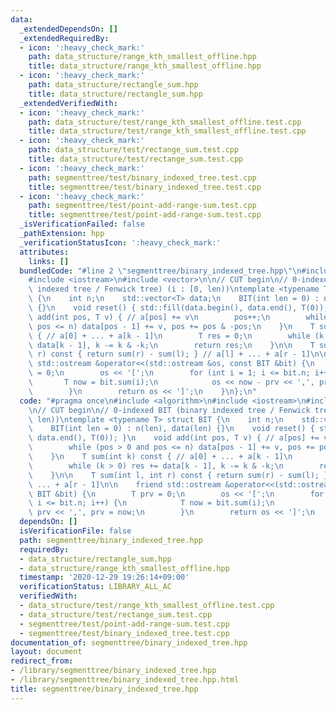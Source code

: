 ```yaml
---
data:
  _extendedDependsOn: []
  _extendedRequiredBy:
  - icon: ':heavy_check_mark:'
    path: data_structure/range_kth_smallest_offline.hpp
    title: data_structure/range_kth_smallest_offline.hpp
  - icon: ':heavy_check_mark:'
    path: data_structure/rectangle_sum.hpp
    title: data_structure/rectangle_sum.hpp
  _extendedVerifiedWith:
  - icon: ':heavy_check_mark:'
    path: data_structure/test/range_kth_smallest_offline.test.cpp
    title: data_structure/test/range_kth_smallest_offline.test.cpp
  - icon: ':heavy_check_mark:'
    path: data_structure/test/rectange_sum.test.cpp
    title: data_structure/test/rectange_sum.test.cpp
  - icon: ':heavy_check_mark:'
    path: segmenttree/test/binary_indexed_tree.test.cpp
    title: segmenttree/test/binary_indexed_tree.test.cpp
  - icon: ':heavy_check_mark:'
    path: segmenttree/test/point-add-range-sum.test.cpp
    title: segmenttree/test/point-add-range-sum.test.cpp
  _isVerificationFailed: false
  _pathExtension: hpp
  _verificationStatusIcon: ':heavy_check_mark:'
  attributes:
    links: []
  bundledCode: "#line 2 \"segmenttree/binary_indexed_tree.hpp\"\n#include <algorithm>\n\
    #include <iostream>\n#include <vector>\n\n// CUT begin\n// 0-indexed BIT (binary\
    \ indexed tree / Fenwick tree) (i : [0, len))\ntemplate <typename T> struct BIT\
    \ {\n    int n;\n    std::vector<T> data;\n    BIT(int len = 0) : n(len), data(len)\
    \ {}\n    void reset() { std::fill(data.begin(), data.end(), T(0)); }\n    void\
    \ add(int pos, T v) { // a[pos] += v\n        pos++;\n        while (pos > 0 and\
    \ pos <= n) data[pos - 1] += v, pos += pos & -pos;\n    }\n    T sum(int k) const\
    \ { // a[0] + ... + a[k - 1]\n        T res = 0;\n        while (k > 0) res +=\
    \ data[k - 1], k -= k & -k;\n        return res;\n    }\n\n    T sum(int l, int\
    \ r) const { return sum(r) - sum(l); } // a[l] + ... + a[r - 1]\n\n    friend\
    \ std::ostream &operator<<(std::ostream &os, const BIT &bit) {\n        T prv\
    \ = 0;\n        os << '[';\n        for (int i = 1; i <= bit.n; i++) {\n     \
    \       T now = bit.sum(i);\n            os << now - prv << ',', prv = now;\n\
    \        }\n        return os << ']';\n    }\n};\n"
  code: "#pragma once\n#include <algorithm>\n#include <iostream>\n#include <vector>\n\
    \n// CUT begin\n// 0-indexed BIT (binary indexed tree / Fenwick tree) (i : [0,\
    \ len))\ntemplate <typename T> struct BIT {\n    int n;\n    std::vector<T> data;\n\
    \    BIT(int len = 0) : n(len), data(len) {}\n    void reset() { std::fill(data.begin(),\
    \ data.end(), T(0)); }\n    void add(int pos, T v) { // a[pos] += v\n        pos++;\n\
    \        while (pos > 0 and pos <= n) data[pos - 1] += v, pos += pos & -pos;\n\
    \    }\n    T sum(int k) const { // a[0] + ... + a[k - 1]\n        T res = 0;\n\
    \        while (k > 0) res += data[k - 1], k -= k & -k;\n        return res;\n\
    \    }\n\n    T sum(int l, int r) const { return sum(r) - sum(l); } // a[l] +\
    \ ... + a[r - 1]\n\n    friend std::ostream &operator<<(std::ostream &os, const\
    \ BIT &bit) {\n        T prv = 0;\n        os << '[';\n        for (int i = 1;\
    \ i <= bit.n; i++) {\n            T now = bit.sum(i);\n            os << now -\
    \ prv << ',', prv = now;\n        }\n        return os << ']';\n    }\n};\n"
  dependsOn: []
  isVerificationFile: false
  path: segmenttree/binary_indexed_tree.hpp
  requiredBy:
  - data_structure/rectangle_sum.hpp
  - data_structure/range_kth_smallest_offline.hpp
  timestamp: '2020-12-29 19:26:14+09:00'
  verificationStatus: LIBRARY_ALL_AC
  verifiedWith:
  - data_structure/test/range_kth_smallest_offline.test.cpp
  - data_structure/test/rectange_sum.test.cpp
  - segmenttree/test/point-add-range-sum.test.cpp
  - segmenttree/test/binary_indexed_tree.test.cpp
documentation_of: segmenttree/binary_indexed_tree.hpp
layout: document
redirect_from:
- /library/segmenttree/binary_indexed_tree.hpp
- /library/segmenttree/binary_indexed_tree.hpp.html
title: segmenttree/binary_indexed_tree.hpp
---
```

